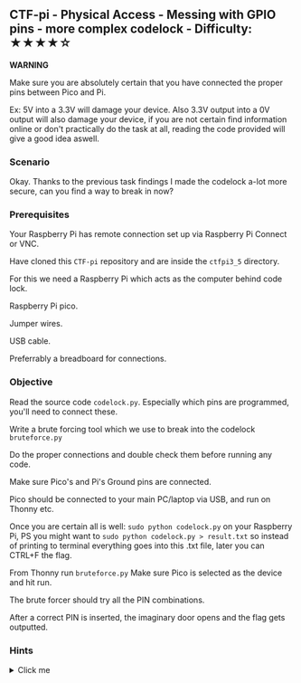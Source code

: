 ## CTF-pi - Physical Access - Messing with GPIO pins - more complex codelock - Difficulty: ★★★★☆


**WARNING**

Make sure you are absolutely certain that you have connected the proper pins between Pico and Pi.

Ex: 5V into a 3.3V will damage your device. Also 3.3V output into a 0V output will also damage your device, if you are not certain find information online or don't practically do the task at all, reading the code provided will give a good idea aswell.

### Scenario

Okay. Thanks to the previous task findings I made the codelock a-lot more secure, can you find a way to break in now?

### Prerequisites

Your Raspberry Pi has remote connection set up via Raspberry Pi Connect or VNC.

Have cloned this `CTF-pi` repository and are inside the `ctfpi3_5` directory.

For this we need a Raspberry Pi which acts as the computer behind code lock.

Raspberry Pi pico.

Jumper wires.

USB cable.

Preferrably a breadboard for connections.

### Objective

Read the source code `codelock.py`. Especially which pins are programmed, you'll need to connect these.

Write a brute forcing tool which we use to break into the codelock `bruteforce.py`

Do the proper connections and double check them before running any code.

Make sure Pico's and Pi's Ground pins are connected.

Pico should be connected to your main PC/laptop via USB, and run on Thonny etc.

Once you are certain all is well: `sudo python codelock.py` on your Raspberry Pi, PS you might want to `sudo python codelock.py > result.txt` so instead of printing to terminal everything goes into this .txt file, later you can CTRL+F the flag.

From Thonny run `bruteforce.py` Make sure Pico is selected as the device and hit run.

The brute forcer should try all the PIN combinations.

After a correct PIN is inserted, the imaginary door opens and the flag gets outputted.

### **Hints**

<details>
<summary>Click me</summary>

`bruteforce.py` has a solution already made, it's just commented.

</details>

